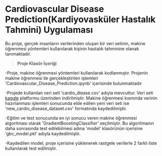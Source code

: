 # Cardiovascular Disease Prediction(Kardiyovasküler Hastalık Tahmini) Uygulaması

Bu proje, gerçek insanların verilerinden oluşan bir veri setinin, makine öğrenmesi yöntemleri kullanılarak kişinin hastalık tahminine olanak tanımaktadır.

>**Proje Klasör İçeriği**

-Proje, makine öğrenmesi yöntemleri kullanılarak kodlanmıştır. Projenin makine öğrenmesi ile gerçekleştirilen işlemleri 'Cardiovascular_Disease_Prediction.ipynb' içerisinde bulunmaktadır

-Projede kullanılan veri seti 'cardio_diease.csv' adıyla mevcuttur. Veri seti [kaggle](https://www.kaggle.com/) platformu üzerinden indirilmiştir. Makine öğrenmesi kısmında verinin hazırlanması işlemleri sonucunda elde edilen yeni veri seti ise 'new_cardio_disease_dataset.csv' formatında kaydedilmiştir.

-Eğitim ve test sonucunda en iyi sonucu veren makine öğrenmesi algoritması olarak 'GradientBoostingClassifier' seçilmiştir. Bu algoritmanın daha sonrasında test edilebilmesi adına 'model' klasörünün içerisine 'gbc_model.pkl' adıyla kaydedilmiştir.

-Kaydedilen model, proje içerisine yüklenerek rastgele verilerle 2 farklı liste kullanılarak test edilmiştir.
